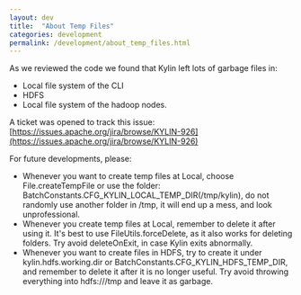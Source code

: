 ```yaml
---
layout: dev
title:  "About Temp Files"
categories: development
permalink: /development/about_temp_files.html
---
```


As we reviewed the code we found that Kylin left lots of garbage files in:

* Local file system of the CLI
* HDFS
* Local file system of the hadoop nodes.

A ticket was opened to track this issue:
[https://issues.apache.org/jira/browse/KYLIN-926](https://issues.apache.org/jira/browse/KYLIN-926)

For future developments, please:

* Whenever you want to create temp files at Local, choose
File.createTempFile or use the folder:
BatchConstants.CFG_KYLIN_LOCAL_TEMP_DIR(/tmp/kylin), do not randomly use
another folder in /tmp, it will end up a mess, and look unprofessional.
* Whenever you create temp files at Local, remember to delete it after
using it. It's best to use FileUtils.forceDelete, as it also works for
deleting folders. Try avoid deleteOnExit, in case Kylin exits abnormally.
* Whenever you want to create files in HDFS, try to create it under
kylin.hdfs.working.dir or BatchConstants.CFG_KYLIN_HDFS_TEMP_DIR, and
remember to delete it after it is no longer useful. Try avoid throwing
everything into hdfs:///tmp and leave it as garbage.
